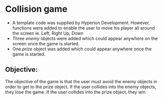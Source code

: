 # Collision game
* A template code was supplied by Hyperion Development. However, functions were added to enable the user to move his player all around the screen ie. Left, Right
Up, Down
* Three *enemy* objects were added which could appear anywhere on the screen once the game is started.
* One *prize* object was added which could appear anywhere once the game is started.

## Objective: 
The objective of the game is that the user must avoid the enemy objects in order to get to the prize object. If the user collides into the enemy objects, they lose the game.
If the user collides into the prize object, they win
